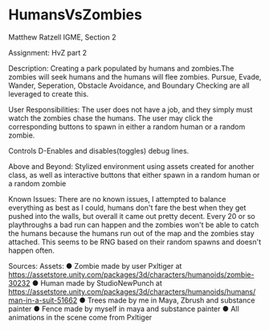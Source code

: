 # HumansVsZombies
Matthew Ratzell
IGME, Section 2

Assignment:
HvZ part 2

Description:
Creating a park populated by humans and zombies.The zombies will seek humans and the humans will flee zombies. Pursue, Evade, Wander, Seperation, Obstacle Avoidance, and Boundary Checking are all leveraged to create this.


User Responsibilities:
The user does not have a job, and they simply must watch the zombies chase the humans. The user may click the corresponding buttons to spawn in either a random human or a random zombie.

Controls
D-Enables and disables(toggles) debug lines.


Above and Beyond:
Stylized environment using assets created for another class, as well as interactive buttons that either spawn in a random human or a random zombie

Known Issues:
There are no known issues, I attempted to balance everything as best as I could, humans don't fare the best when they get pushed into the walls, but overall it came out pretty decent. Every 20 or so playthroughs a bad run can happen and the zombies won't be able to catch the humans because the humans run out of the map and the zombies stay attached. This seems to be RNG based on their random spawns and doesn't happen often.

Sources:
Assets:
●	Zombie made by user Pxltiger at https://assetstore.unity.com/packages/3d/characters/humanoids/zombie-30232
●	Human made by StudioNewPunch at
https://assetstore.unity.com/packages/3d/characters/humanoids/humans/man-in-a-suit-51662
●	Trees made by me in Maya, Zbrush and substance painter
●	Fence made by myself in maya and substance painter
●	All animations in the scene come from Pxltiger



